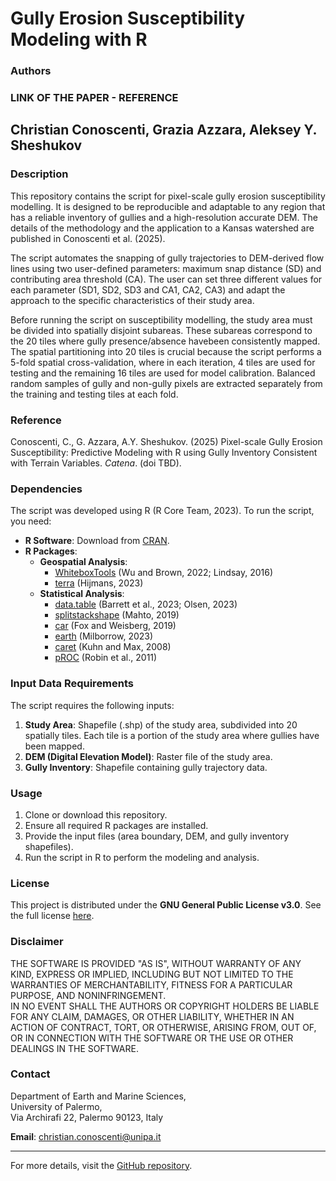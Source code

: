 # Gully Erosion Susceptibility Modeling with R 

### Authors  
### LINK OF THE PAPER - REFERENCE 
**Christian Conoscenti**, **Grazia Azzara**, **Aleksey Y. Sheshukov**
---

### Description  
This repository contains the script for pixel-scale gully erosion susceptibility modelling. It is designed to be reproducible and adaptable to any region that has a reliable inventory of gullies and a high-resolution accurate DEM. The details of the methodology and the application to a Kansas watershed are published in Conoscenti et al. (2025).

The script automates the snapping of gully trajectories to DEM-derived flow lines using two user-defined parameters: maximum snap distance (SD) and contributing area threshold (CA). The user can set three different values for each parameter (SD1, SD2, SD3 and CA1, CA2, CA3) and adapt the approach to the specific characteristics of their study area.

Before running the script on susceptibility modelling,  the study area must be divided into spatially disjoint subareas. These subareas correspond to the 20 tiles where gully presence/absence havebeen consistently mapped.
The spatial partitioning into 20 tiles is crucial because the script performs a 5-fold spatial cross-validation, where in each iteration, 4 tiles are used for testing and the remaining 16 tiles are used for model calibration. Balanced random samples of gully and non-gully pixels are extracted separately from the training and testing tiles at each fold.

### **Reference**
Conoscenti, C., G. Azzara, A.Y. Sheshukov. (2025) Pixel-scale Gully Erosion Susceptibility: Predictive Modeling with R using Gully Inventory Consistent with Terrain Variables. _Catena_. (doi TBD).

### **Dependencies**  
The script was developed using R (R Core Team, 2023). To run the script, you need:  
- **R Software**: Download from [CRAN](https://cran.r-project.org/bin/windows/base/).  
- **R Packages**:  
  - **Geospatial Analysis**:  
    - [WhiteboxTools](https://www.whiteboxgeo.com/) (Wu and Brown, 2022; Lindsay, 2016)  
    - [terra](https://rspatial.org/terra/) (Hijmans, 2023)  
  - **Statistical Analysis**:  
    - [data.table](https://cran.r-project.org/package=data.table) (Barrett et al., 2023; Olsen, 2023)  
    - [splitstackshape](https://cran.r-project.org/package=splitstackshape) (Mahto, 2019)  
    - [car](https://cran.r-project.org/package=car) (Fox and Weisberg, 2019)  
    - [earth](https://cran.r-project.org/package=earth) (Milborrow, 2023)  
    - [caret](https://topepo.github.io/caret/) (Kuhn and Max, 2008)  
    - [pROC](https://cran.r-project.org/package=pROC) (Robin et al., 2011)  

### **Input Data Requirements**  
The script requires the following inputs:  
1. **Study Area**: Shapefile (.shp) of the study area, subdivided into 20 spatially tiles. Each tile is a portion of the study area where gullies have been mapped.
2. **DEM (Digital Elevation Model)**: Raster file of the study area.  
3. **Gully Inventory**: Shapefile containing gully trajectory data.  

### **Usage**  
1. Clone or download this repository.  
2. Ensure all required R packages are installed.  
3. Provide the input files (area boundary, DEM, and gully inventory shapefiles).  
4. Run the script in R to perform the modeling and analysis.  

### **License**  
This project is distributed under the **GNU General Public License v3.0**. 
See the full license [here](https://www.gnu.org/licenses/gpl-3.0.html).  

### **Disclaimer**  
THE SOFTWARE IS PROVIDED "AS IS", WITHOUT WARRANTY OF ANY KIND, EXPRESS OR IMPLIED, INCLUDING BUT NOT LIMITED TO THE WARRANTIES OF MERCHANTABILITY, FITNESS FOR A PARTICULAR PURPOSE, AND NONINFRINGEMENT.  
IN NO EVENT SHALL THE AUTHORS OR COPYRIGHT HOLDERS BE LIABLE FOR ANY CLAIM, DAMAGES, OR OTHER LIABILITY, WHETHER IN AN ACTION OF CONTRACT, TORT, OR OTHERWISE, ARISING FROM, OUT OF, OR IN CONNECTION WITH THE SOFTWARE OR THE USE OR OTHER DEALINGS IN THE SOFTWARE.  

### **Contact**  
Department of Earth and Marine Sciences,  
University of Palermo,  
Via Archirafi 22, Palermo 90123, Italy  

**Email**: christian.conoscenti@unipa.it  

---  
For more details, visit the [GitHub repository](https://github.com/graziaazzara/gully_erosion).

